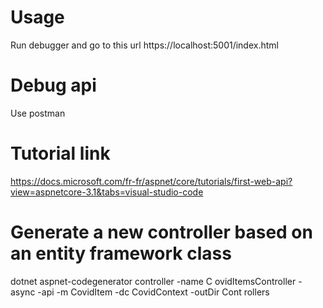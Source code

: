 # Usage
Run debugger and go to this url
https://localhost:5001/index.html

# Debug api
Use postman

# Tutorial link
https://docs.microsoft.com/fr-fr/aspnet/core/tutorials/first-web-api?view=aspnetcore-3.1&tabs=visual-studio-code

# Generate a new controller based on an entity framework class
dotnet aspnet-codegenerator controller -name C
ovidItemsController -async -api -m CovidItem -dc CovidContext -outDir Cont 
rollers
